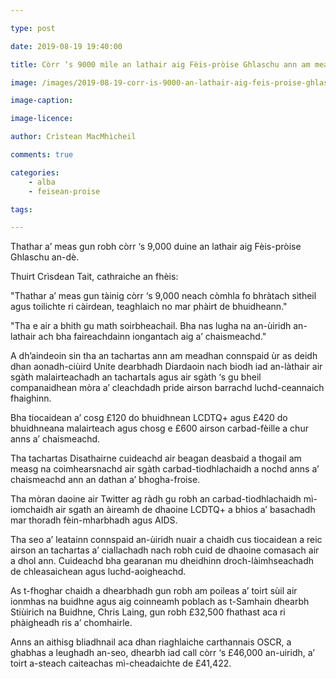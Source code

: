 ```yaml
---

type: post

date: 2019-08-19 19:40:00

title: Còrr ‘s 9000 mìle an lathair aig Fèis-pròise Ghlaschu ann am meadhan connspaid ùr

image: /images/2019-08-19-corr-is-9000-an-lathair-aig-feis-proise-ghlaschu-ann-am-meadhan-connspaid-ur.JPG

image-caption:

image-licence:

author: Crìstean MacMhìcheil

comments: true

categories:
    - alba
    - feisean-proise

tags:

---
```


Thathar a’ meas gun robh còrr ‘s 9,000 duine an lathair aig Fèis-pròise Ghlaschu an-dè.

<!--more-->

Thuirt Crìsdean Tait, cathraiche an fhèis:

"Thathar a’ meas gun tàinig còrr ‘s 9,000 neach còmhla fo bhràtach sìtheil agus toilichte ri càirdean, teaghlaich no mar phàirt de bhuidheann."

"Tha e air a bhith gu math soirbheachail. Bha nas lugha na an-ùiridh an-lathair ach bha faireachdainn iongantach aig a’ chaismeachd."

A dh’aindeoin sin tha an tachartas ann am meadhan connspaid ùr as deidh dhan aonadh-ciùird Unite dearbhadh Diardaoin nach biodh iad an-làthair air sgàth malairteachadh an tachartaIs agus air sgàth ‘s gu bheil companaidhean mòra a’ cleachdadh pride airson barrachd luchd-ceannaich fhaighinn.

Bha tiocaidean a’ cosg £120 do bhuidhnean LCDTQ+ agus £420 do bhuidhneana malairteach agus chosg e £600 airson carbad-fèille a chur anns a’ chaismeachd.

Tha tachartas Disathairne cuideachd air beagan deasbaid a thogail am measg na coimhearsnachd air sgàth carbad-tiodhlachaidh a nochd anns a’ chaismeachd ann an dathan a’ bhogha-froise.

Tha mòran daoine air Twitter ag ràdh gu robh an carbad-tiodhlachaidh mì-iomchaidh air sgath an àireamh de dhaoine LCDTQ+ a bhios a’ basachadh mar thoradh fèin-mharbhadh agus AIDS.

Tha seo a’ leatainn connspaid an-ùiridh nuair a chaidh cus tiocaidean a reic airson an tachartas a’ ciallachadh nach robh cuid de dhaoine comasach air a dhol ann. Cuideachd bha gearanan mu dheidhinn droch-làimhseachadh de chleasaichean agus luchd-aoigheachd.

As t-fhoghar chaidh a dhearbhadh gun robh am poileas a’ toirt sùil air ionmhas na buidhne agus aig coinneamh poblach as t-Samhain dhearbh Stiùirich na Buidhne, Chris Laing, gun robh £32,500 fhathast aca ri phàigheadh ris a’ chomhairle.

Anns an aithisg bliadhnail aca dhan riaghlaiche carthannais OSCR, a ghabhas a leughadh an-seo, dhearbh iad call còrr ‘s £46,000 an-uiridh, a’ toirt a-steach caiteachas mì-cheadaichte de £41,422.
